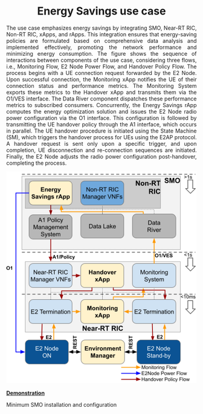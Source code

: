 <h1 align="center">Energy Savings use case</h1>

<p align="justify">
The use case emphasizes energy savings by integrating SMO, Near-RT RIC, Non-RT RIC, xApps, and rApps. This integration ensures that energy-saving policies are formulated based on comprehensive data analysis and implemented effectively, promoting the network performance and minimizing energy consumption. The figure shows the sequence of interactions between components of the use case, considering three flows, i.e., Monitoring Flow, E2 Node Power Flow, and Handover Policy Flow. The process begins with a UE connection request forwarded by the E2 Node. Upon successful connection, the Monitoring xApp notifies the UE of their connection status and performance metrics. The Monitoring System exports these metrics to the Handover xApp and transmits them via the O1/VES interface. The Data River component dispatches these performance metrics to subscribed consumers. Concurrently, the Energy Savings rApp computes the energy optimization solution and issues the E2 Node radio power configuration via the O1 interface. This configuration is followed by transmitting the UE handover policy through the A1 interface, which occurs in parallel. The UE handover procedure is initiated using the State Machine (SM), which triggers the handover process for UEs using the E2AP protocol. A handover request is sent only upon a specific trigger, and upon completion, UE disconnection and re-connection sequences are initiated. Finally, the E2 Node adjusts the radio power configuration post-handover, completing the process.
</p>

<p align="justify">
</p>
<p align="center">
    <img src="/figs/Energy.png"/> 
</p>

**[Demonstration](https://youtu.be/l9ghO7ONcgc)**

Minimum SMO installation and configuration
